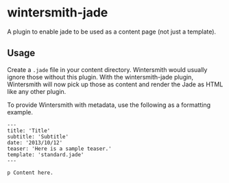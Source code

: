 wintersmith-jade
================

A plugin to enable jade to be used as a content page (not just a template).

## Usage

Create a `.jade` file in your content directory. Wintersmith would usually ignore those without this plugin. With the wintersmith-jade plugin, Wintersmith will now pick up those as content and render the Jade as HTML like any other plugin.

To provide Wintersmith with metadata, use the following as a formatting example.

	---
	title: 'Title'
	subtitle: 'Subtitle'
	date: '2013/10/12'
	teaser: 'Here is a sample teaser.'
	template: 'standard.jade'
	---

	p Content here.